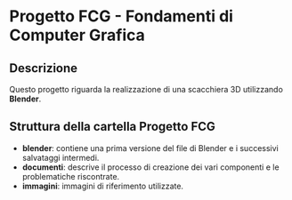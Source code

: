 # Progetto FCG - Fondamenti di Computer Grafica

## Descrizione
Questo progetto riguarda la realizzazione di una scacchiera 3D utilizzando **Blender**.

## Struttura della cartella Progetto FCG
- **blender**: contiene una prima versione del file di Blender e i successivi salvataggi intermedi.
- **documenti**: descrive il processo di creazione dei vari componenti e le problematiche riscontrate.
- **immagini**: immagini di riferimento utilizzate.



